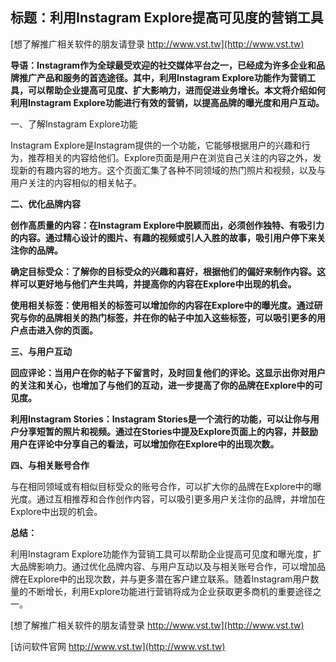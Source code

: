 ## **标题：利用Instagram Explore提高可见度的营销工具**

[想了解推广相关软件的朋友请登录 http://www.vst.tw](http://www.vst.tw)

**导语：Instagram作为全球最受欢迎的社交媒体平台之一，已经成为许多企业和品牌推广产品和服务的首选途径。其中，利用Instagram Explore功能作为营销工具，可以帮助企业提高可见度、扩大影响力，进而促进业务增长。本文将介绍如何利用Instagram Explore功能进行有效的营销，以提高品牌的曝光度和用户互动。**

一、了解Instagram Explore功能

Instagram Explore是Instagram提供的一个功能，它能够根据用户的兴趣和行为，推荐相关的内容给他们。Explore页面是用户在浏览自己关注的内容之外，发现新的有趣内容的地方。这个页面汇集了各种不同领域的热门照片和视频，以及与用户关注的内容相似的相关帖子。

**二、优化品牌内容**

**创作高质量的内容：在Instagram Explore中脱颖而出，必须创作独特、有吸引力的内容。通过精心设计的图片、有趣的视频或引人入胜的故事，吸引用户停下来关注你的品牌。**

**确定目标受众：了解你的目标受众的兴趣和喜好，根据他们的偏好来制作内容。这样可以更好地与他们产生共鸣，并提高你的内容在Explore中出现的机会。**

**使用相关标签：使用相关的标签可以增加你的内容在Explore中的曝光度。通过研究与你的品牌相关的热门标签，并在你的帖子中加入这些标签，可以吸引更多的用户点击进入你的页面。**

**三、与用户互动**

**回应评论：当用户在你的帖子下留言时，及时回复他们的评论。这显示出你对用户的关注和关心，也增加了与他们的互动，进一步提高了你的品牌在Explore中的可见度。**

**利用Instagram Stories：Instagram Stories是一个流行的功能，可以让你与用户分享短暂的照片和视频。通过在Stories中提及Explore页面上的内容，并鼓励用户在评论中分享自己的看法，可以增加你在Explore中的出现次数。**

**四、与相关账号合作**

与在相同领域或有相似目标受众的账号合作，可以扩大你的品牌在Explore中的曝光度。通过互相推荐和合作创作内容，可以吸引更多用户关注你的品牌，并增加在Explore中出现的机会。

**总结：**

利用Instagram Explore功能作为营销工具可以帮助企业提高可见度和曝光度，扩大品牌影响力。通过优化品牌内容、与用户互动以及与相关账号合作，可以增加品牌在Explore中的出现次数，并与更多潜在客户建立联系。随着Instagram用户数量的不断增长，利用Explore功能进行营销将成为企业获取更多商机的重要途径之一。

[想了解推广相关软件的朋友请登录 http://www.vst.tw](http://www.vst.tw)


[访问软件官网 http://www.vst.tw](http://www.vst.tw)
